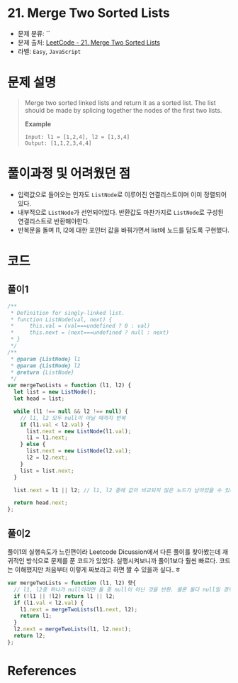 # 21. Merge Two Sorted Lists

- 문제 분류: ``
- 문제 출처: [LeetCode - 21. Merge Two Sorted Lists](https://leetcode.com/problems/merge-two-sorted-lists/)
- 라벨: `Easy`, `JavaScript`

# 문제 설명

> Merge two sorted linked lists and return it as a sorted list. The list should be made by splicing together the nodes of the first two lists.
>
> **Example**
>
> ```
> Input: l1 = [1,2,4], l2 = [1,3,4]
> Output: [1,1,2,3,4,4]
> ```

# 풀이과정 및 어려웠던 점

- 입력값으로 들어오는 인자도 `ListNode`로 이루어진 연결리스트이며 이미 정렬되어있다.
- 내부적으로 `ListNode`가 선언되어있다. 반환값도 마찬가지로 `ListNode`로 구성된 연결리스트로 반환해야한다.
- 반복문을 돌며 l1, l2에 대한 포인터 값을 바꿔가면서 list에 노드를 담도록 구현했다.

# 코드

## 풀이1

```js
/**
 * Definition for singly-linked list.
 * function ListNode(val, next) {
 *     this.val = (val===undefined ? 0 : val)
 *     this.next = (next===undefined ? null : next)
 * }
 */
/**
 * @param {ListNode} l1
 * @param {ListNode} l2
 * @return {ListNode}
 */
var mergeTwoLists = function (l1, l2) {
  let list = new ListNode();
  let head = list;

  while (l1 !== null && l2 !== null) {
    // l1, l2 모두 null이 아닐 때까지 반복
    if (l1.val < l2.val) {
      list.next = new ListNode(l1.val);
      l1 = l1.next;
    } else {
      list.next = new ListNode(l2.val);
      l2 = l2.next;
    }
    list = list.next;
  }

  list.next = l1 || l2; // l1, l2 중에 값이 비교되지 않은 노드가 남아있을 수 있다. 따라서 현재 null을 가리키고 있는 리스트(모두 검사 완료)말고 다른 리스트의 노드를 이어주어야한다.

  return head.next;
};
```

## 풀이2

풀이1의 실행속도가 느린편이라 Leetcode Dicussion에서 다른 풀이를 찾아봤는데 재귀적인 방식으로 문제를 푼 코드가 있었다. 실행시켜보니까 풀이1보다 훨씬 빠르다. 코드는 이해했지만 처음부터 이렇게 짜보라고 하면 짤 수 있을까 싶다..ㅎ

```js
var mergeTwoLists = function (l1, l2) 햣{
  // l1, l2중 하나가 null이라면 둘 중 null이 아닌 것을 반환. 물론 둘다 null일 경우는 null을 리턴할 것이다.
  if (!l1 || !l2) return l1 || l2;
  if (l1.val < l2.val) {
    l1.next = mergeTwoLists(l1.next, l2);
    return l1;
  }
  l2.next = mergeTwoLists(l1, l2.next);
  return l2;
};
```

# References
